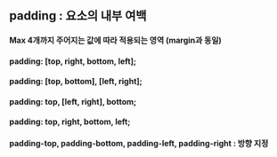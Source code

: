 ## padding : 요소의 내부 여백

#### Max 4개까지 주어지는 값에 따라 적용되는 영역 (margin과 동일)
#### padding: [top, right, bottom, left];
#### padding: [top, bottom], [left, right];
#### padding: top, [left, right], bottom;
#### padding: top, right, bottom, left;

#### padding-top, padding-bottom, padding-left, padding-right : 방향 지정
